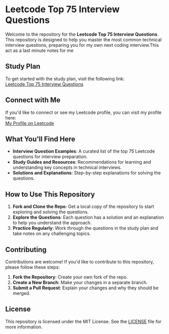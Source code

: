 # Leetcode Top 75 Interview Questions

Welcome to the repository for the **Leetcode Top 75 Interview Questions**. This repository is designed to help you master the most common technical interview questions, preparing you for my own next coding interview.This act as a last minute notes for me

## Study Plan

To get started with the study plan, visit the following link:  
[Leetcode Top 75 Interview Questions](https://leetcode.com/studyplan/leetcode-75/)

## Connect with Me

If you'd like to connect or see my Leetcode profile, you can visit my profile here:  
[My Profile on Leetcode](https://leetcode.com/u/krishna192/)

## What You'll Find Here

- **Interview Question Examples**: A curated list of the top 75 Leetcode questions for interview preparation.
- **Study Guides and Resources**: Recommendations for learning and understanding key concepts in technical interviews.
- **Solutions and Explanations**: Step-by-step explanations for solving the questions.

## How to Use This Repository

1. **Fork and Clone the Repo**: Get a local copy of the repository to start exploring and solving the questions.
2. **Explore the Questions**: Each question has a solution and an explanation to help you understand the approach.
3. **Practice Regularly**: Work through the questions in the study plan and take notes on any challenging topics.

## Contributing

Contributions are welcome! If you'd like to contribute to this repository, please follow these steps:

1. **Fork the Repository**: Create your own fork of the repo.
2. **Create a New Branch**: Make your changes in a separate branch.
3. **Submit a Pull Request**: Explain your changes and why they should be merged.

## License

This repository is licensed under the MIT License. See the [LICENSE](./LICENSE) file for more information.
